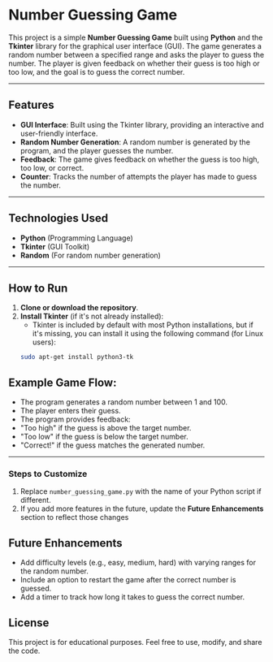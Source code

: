# Number Guessing Game

This project is a simple **Number Guessing Game** built using **Python** and the **Tkinter** library for the graphical user interface (GUI). The game generates a random number between a specified range and asks the player to guess the number. The player is given feedback on whether their guess is too high or too low, and the goal is to guess the correct number.

---

## Features

- **GUI Interface**: Built using the Tkinter library, providing an interactive and user-friendly interface.
- **Random Number Generation**: A random number is generated by the program, and the player guesses the number.
- **Feedback**: The game gives feedback on whether the guess is too high, too low, or correct.
- **Counter**: Tracks the number of attempts the player has made to guess the number.

---

## Technologies Used

- **Python** (Programming Language)
- **Tkinter** (GUI Toolkit)
- **Random** (For random number generation)

---

## How to Run

1. **Clone or download the repository**.
2. **Install Tkinter** (if it's not already installed):
   - Tkinter is included by default with most Python installations, but if it's missing, you can install it using the following command (for Linux users):
   ```bash
   sudo apt-get install python3-tk
   ```

## Example Game Flow:

- The program generates a random number between 1 and 100.
- The player enters their guess.
- The program provides feedback:
- "Too high" if the guess is above the target number.
- "Too low" if the guess is below the target number.
- "Correct!" if the guess matches the generated number.

---

### Steps to Customize

1. Replace `number_guessing_game.py` with the name of your Python script if different.
2. If you add more features in the future, update the **Future Enhancements** section to reflect those changes

## Future Enhancements

- Add difficulty levels (e.g., easy, medium, hard) with varying ranges for the random number.
- Include an option to restart the game after the correct number is guessed.
- Add a timer to track how long it takes to guess the correct number.

## License

This project is for educational purposes. Feel free to use, modify, and share the code.
